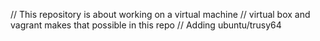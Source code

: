 // This repository is about working on a virtual machine
// virtual box and vagrant makes that possible in this repo
// Adding ubuntu/trusy64
